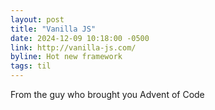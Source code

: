 ```yaml
---
layout: post
title: "Vanilla JS"
date: 2024-12-09 10:18:00 -0500
link: http://vanilla-js.com/ 
byline: Hot new framework
tags: til
---
```

From the guy who brought you Advent of Code